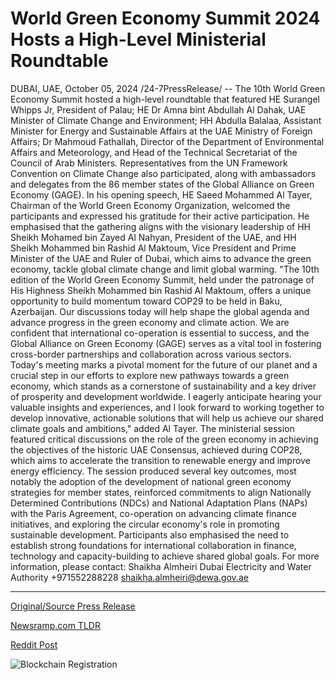 # World Green Economy Summit 2024 Hosts a High-Level Ministerial Roundtable

DUBAI, UAE, October 05, 2024 /24-7PressRelease/ -- The 10th World Green Economy Summit hosted a high-level roundtable that featured HE Surangel Whipps Jr, President of Palau; HE Dr Amna bint Abdullah Al Dahak, UAE Minister of Climate Change and Environment; HH Abdulla Balalaa, Assistant Minister for Energy and Sustainable Affairs at the UAE Ministry of Foreign Affairs; Dr Mahmoud Fathallah, Director of the Department of Environmental Affairs and Meteorology, and Head of the Technical Secretariat of the Council of Arab Ministers. Representatives from the UN Framework Convention on Climate Change also participated, along with ambassadors and delegates from the 86 member states of the Global Alliance on Green Economy (GAGE).   In his opening speech, HE Saeed Mohammed Al Tayer, Chairman of the World Green Economy Organization, welcomed the participants and expressed his gratitude for their active participation. He emphasised that the gathering aligns with the visionary leadership of HH Sheikh Mohamed bin Zayed Al Nahyan, President of the UAE, and HH Sheikh Mohammed bin Rashid Al Maktoum, Vice President and Prime Minister of the UAE and Ruler of Dubai, which aims to advance the green economy, tackle global climate change and limit global warming.  "The 10th edition of the World Green Economy Summit, held under the patronage of His Highness Sheikh Mohammed bin Rashid Al Maktoum, offers a unique opportunity to build momentum toward COP29 to be held in Baku, Azerbaijan. Our discussions today will help shape the global agenda and advance progress in the green economy and climate action. We are confident that international co-operation is essential to success, and the Global Alliance on Green Economy (GAGE) serves as a vital tool in fostering cross-border partnerships and collaboration across various sectors. Today's meeting marks a pivotal moment for the future of our planet and a crucial step in our efforts to explore new pathways towards a green economy, which stands as a cornerstone of sustainability and a key driver of prosperity and development worldwide. I eagerly anticipate hearing your valuable insights and experiences, and I look forward to working together to develop innovative, actionable solutions that will help us achieve our shared climate goals and ambitions," added Al Tayer.  The ministerial session featured critical discussions on the role of the green economy in achieving the objectives of the historic UAE Consensus, achieved during COP28, which aims to accelerate the transition to renewable energy and improve energy efficiency. The session produced several key outcomes, most notably the adoption of the development of national green economy strategies for member states, reinforced commitments to align Nationally Determined Contributions (NDCs) and National Adaptation Plans (NAPs) with the Paris Agreement, co-operation on advancing climate finance initiatives, and exploring the circular economy's role in promoting sustainable development. Participants also emphasised the need to establish strong foundations for international collaboration in finance, technology and capacity-building to achieve shared global goals.  For more information, please contact:  Shaikha Almheiri  Dubai Electricity and Water Authority  +971552288228  shaikha.almheiri@dewa.gov.ae 

---

[Original/Source Press Release](https://www.24-7pressrelease.com/press-release/514977/world-green-economy-summit-2024-hosts-a-high-level-ministerial-roundtable)
                    

[Newsramp.com TLDR](https://newsramp.com/curated-news/10th-world-green-economy-summit-key-players-discuss-climate-action-and-green-economy-advancements/7101078bfa6f472c139ae270a36fa79d) 

 



[Reddit Post](https://www.reddit.com/r/Energy_Climate_News/comments/1fwkukj/10th_world_green_economy_summit_key_players/) 



![Blockchain Registration](https://cdn.newsramp.app/24-7PressRelease/qrcode/2410/5/lunaZ3_A.webp)